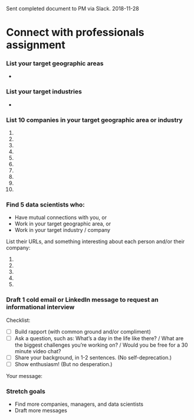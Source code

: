 Sent completed document to PM via Slack. 2018-11-28

# Connect with professionals assignment


### List your target geographic areas

- 


### List your target industries

- 


### List 10 companies in your target geographic area or industry

1. 
2. 
3. 
4. 
5. 
6. 
7. 
8. 
9. 
10. 


### Find 5 data scientists who:
- Have mutual connections with you, or
- Work in your target geographic area, or
- Work in your target industry / company

List their URLs, and something interesting about each person and/or their company:

1.
2. 
3. 
4. 
5. 


### Draft 1 cold email or LinkedIn message to request an informational interview

Checklist:

- [ ] Build rapport (with common ground and/or compliment)
- [ ] Ask a question, such as: What’s a day in the life like there? / What are the biggest challenges you’re working on? / Would you be free for a 30 minute video chat?
- [ ] Share your background, in 1-2 sentences. (No self-deprecation.)
- [ ] Show enthusiasm! (But no desperation.)

Your message:





### Stretch goals

- Find more companies, managers, and data scientists
- Draft more messages
